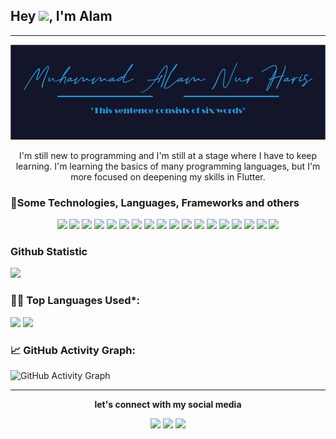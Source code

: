 ## Hey <img src="https://github.com/TheDudeThatCode/TheDudeThatCode/blob/master/Assets/Hi.gif" width="29px">, I'm Alam
---
<div align="center"><img src="https://github.com/AlamNur99/AlamNur99/blob/master/assets/name.png"/></div>

<p align="center">I'm still new to programming and I'm still at a stage where I have to keep learning. I'm learning the basics of many programming languages, but I'm more focused on deepening my skills in Flutter.</p>

### 🔧Some Technologies, Languages, Frameworks and others
<p align="center">
  <a href="pub.dev"><img width="60px" src="https://upload.wikimedia.org/wikipedia/commons/7/7e/Dart-logo.png"/></a>
  <img width="60px" src="https://cdn.icon-icons.com/icons2/2107/PNG/512/file_type_flutter_icon_130599.png"/>
  <img width="60px" src="https://cdn.icon-icons.com/icons2/691/PNG/512/google_firebase_icon-icons.com_61475.png"/>
  <img width="60px" src="https://cdn.icon-icons.com/icons2/1381/PNG/512/intellij_93550.png"/>
  <img width="60px" src="https://upload.wikimedia.org/wikipedia/commons/thumb/9/9a/Visual_Studio_Code_1.35_icon.svg/2048px-Visual_Studio_Code_1.35_icon.svg.png"/>
  <img width="60px" src="https://cdn.icon-icons.com/icons2/2107/PNG/512/file_type_html_icon_130541.png"/>
  <img width="60px" src="https://cdn.icon-icons.com/icons2/2107/PNG/512/file_type_css_icon_130661.png"/>
  <img width="60px" src="https://cdn.icon-icons.com/icons2/2108/PNG/512/javascript_icon_130900.png"/>
  <img width="60px" src="https://cdn.icon-icons.com/icons2/2107/PNG/512/file_type_node_icon_130301.png"/>
  <img width="60px" src="https://cdn.icon-icons.com/icons2/2415/PNG/512/npm_original_wordmark_logo_icon_146402.png"/>
  <img width="60px" src="https://cdn.icon-icons.com/icons2/2415/PNG/512/php_plain_logo_icon_146397.png"/>
  <img width="60px" src="https://cdn.icon-icons.com/icons2/1381/PNG/512/xampp_94513.png"/>
  <img width="60px" src="https://cdn.icon-icons.com/icons2/2699/PNG/512/figma_logo_icon_170157.png"/>
  <img width="60px" src="https://cdn.icon-icons.com/icons2/2415/PNG/512/bootstrap_plain_logo_icon_146619.png"/>
  <img width="60px" src="https://cdn.icon-icons.com/icons2/112/PNG/512/python_18894.png"/>
  <img width="60px" src="https://cdn.icon-icons.com/icons2/2107/PNG/512/file_type_git_icon_130581.png"/>
  <img width="60px" src="https://cdn.icon-icons.com/icons2/1826/PNG/512/4202098codedevelopergithublogo-115590_115711.png"/>
  <img width="60px" src="https://cdn.icon-icons.com/icons2/2107/PNG/512/file_type_kotlin_icon_130487.png"/>
</p>

### Github Statistic
<a href="https://github.com/AlamNur99">
  <img height="180em" src="https://github-readme-stats-eight-theta.vercel.app/api?username=AlamNur99&show_icons=true&theme=algolia&include_all_commits=true&count_private=true"/>
</a>

<!--   Top Languages Using -->
### 👨‍💻 Top Languages Used*:
![](https://github-profile-summary-cards.vercel.app/api/cards/repos-per-language?username=AlamNur99&theme=nord_dark)
![](https://github-profile-summary-cards.vercel.app/api/cards/most-commit-language?username=AlamNur99&theme=nord_dark)


<!--   GitHub stats graph -->
### 📈 GitHub Activity Graph:
 ![GitHub Activity Graph](https://activity-graph.herokuapp.com/graph?username=AlamNur99&theme=github)
<hr>
<p align="center"><b>let's connect with my social media</b></p>
<p align="center">
  <a href="https://www.linkedin.com/in/muhammad-alam-nur-haris-b712b4198"><img width="30px" src="https://cdn.icon-icons.com/icons2/2037/PNG/512/in_linked_linkedin_media_social_icon_124259.png" /></a>
  <a href="muh.alamnur.haris99@gmail.com"><img width="30px" src="https://cdn.icon-icons.com/icons2/2631/PNG/512/gmail_new_logo_icon_159149.png" /></a>
  <a href="https://www.instagram.com/mhmmd_alam_nur_haris/"><img width="30px" src="https://cdn.icon-icons.com/icons2/836/PNG/512/Instagram_icon-icons.com_66804.png" /></a>
</p>
